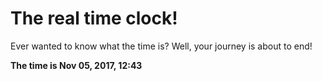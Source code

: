 # The real time clock!

Ever wanted to know what the time is? Well, your journey is about to end!

**The time is Nov 05, 2017, 12:43**